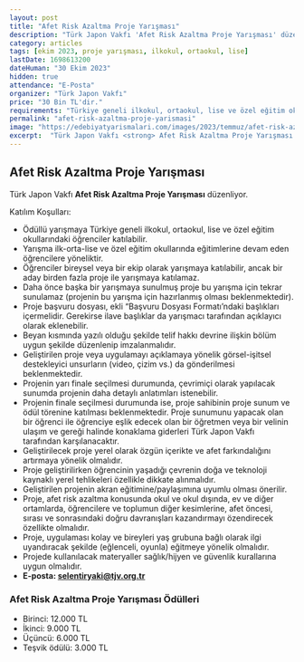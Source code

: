 ```yaml
---
layout: post
title: "Afet Risk Azaltma Proje Yarışması"
description: "Türk Japon Vakfı 'Afet Risk Azaltma Proje Yarışması' düzenliyor."
category: articles
tags: [ekim 2023, proje yarışması, ilkokul, ortaokul, lise]
lastDate: 1698613200
dateHuman: "30 Ekim 2023"
hidden: true
attendance: "E-Posta"
organizer: "Türk Japon Vakfı"
price: "30 Bin TL'dir."
requirements: "Türkiye geneli ilkokul, ortaokul, lise ve özel eğitim okullarındaki öğrenciler katılabilir."
permalink: "afet-risk-azaltma-proje-yarismasi"
image: "https://edebiyatyarismalari.com/images/2023/temmuz/afet-risk-azaltma-proje-yarismasi.jpg"
excerpt:  "Türk Japon Vakfı <strong> Afet Risk Azaltma Proje Yarışması </strong> düzenliyor."
---
```


## Afet Risk Azaltma Proje Yarışması
Türk Japon Vakfı **Afet Risk Azaltma Proje Yarışması** düzenliyor.  

Katılım Koşulları:
- Ödüllü yarışmaya Türkiye geneli ilkokul, ortaokul, lise ve özel eğitim okullarındaki öğrenciler katılabilir.
- Yarışma ilk-orta-lise ve özel eğitim okullarında eğitimlerine devam eden öğrencilere yöneliktir.
- Öğrenciler bireysel veya bir ekip olarak yarışmaya katılabilir, ancak bir aday birden fazla proje ile yarışmaya katılamaz.
- Daha önce başka bir yarışmaya sunulmuş proje bu yarışma için tekrar sunulamaz (projenin bu yarışma için hazırlanmış olması beklenmektedir).
- Proje başvuru dosyası, ekli “Başvuru Dosyası Formatı’ndaki başlıkları içermelidir. Gerekirse ilave başlıklar da yarışmacı tarafından açıklayıcı olarak eklenebilir.
- Beyan kısmında yazılı olduğu şekilde telif hakkı devrine ilişkin bölüm uygun şekilde düzenlenip imzalanmalıdır.
- Geliştirilen proje veya uygulamayı açıklamaya yönelik görsel-işitsel destekleyici unsurların (video, çizim vs.) da gönderilmesi beklenmektedir.
- Projenin yarı finale seçilmesi durumunda, çevrimiçi olarak yapılacak sunumda projenin daha detaylı anlatımları istenebilir.
- Projenin finale seçilmesi durumunda ise, proje sahibinin proje sunum ve ödül törenine katılması beklenmektedir. Proje sunumunu yapacak olan bir öğrenci ile öğrenciye eşlik edecek olan bir öğretmen veya bir velinin ulaşım ve gereği halinde konaklama giderleri Türk Japon Vakfı tarafından karşılanacaktır.
- Geliştirilecek proje yerel olarak özgün içerikte ve afet farkındalığını artırmaya yönelik olmalıdır.
- Proje geliştirilirken öğrencinin yaşadığı çevrenin doğa ve teknoloji kaynaklı yerel tehlikeleri özellikle dikkate alınmalıdır.
- Geliştirilen projenin akran eğitimine/paylaşımına uyumlu olması önerilir.
- Proje, afet risk azaltma konusunda okul ve okul dışında, ev ve diğer ortamlarda, öğrencilere ve toplumun diğer kesimlerine, afet öncesi, sırası ve sonrasındaki doğru davranışları kazandırmayı özendirecek özellikte olmalıdır.
- Proje, uygulaması kolay ve bireyleri yaş grubuna bağlı olarak ilgi uyandıracak şekilde (eğlenceli, oyunla) eğitmeye yönelik olmalıdır.
- Projede kullanılacak materyaller sağlık/hijyen ve güvenlik kurallarına uygun olmalıdır.
- **E-posta: selentiryaki@tjv.org.tr**


### Afet Risk Azaltma Proje Yarışması Ödülleri
- Birinci: 12.000 TL
- İkinci: 9.000 TL
- Üçüncü: 6.000 TL
- Teşvik ödülü: 3.000 TL